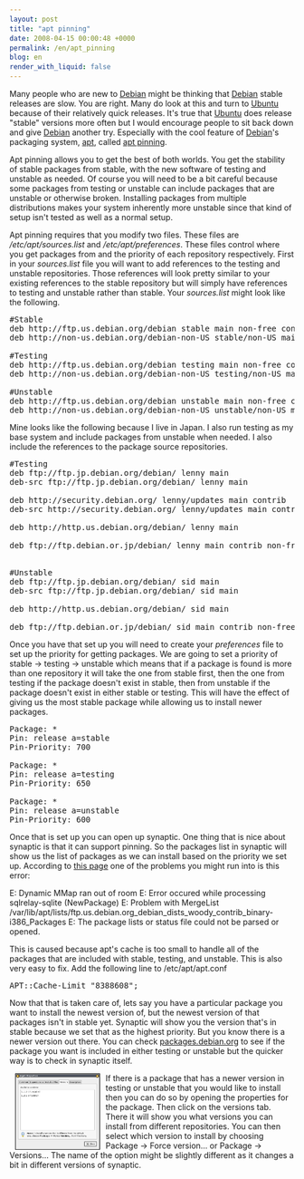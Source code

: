 ```yaml
---
layout: post
title: "apt pinning"
date: 2008-04-15 00:00:48 +0000
permalink: /en/apt_pinning
blog: en
render_with_liquid: false
---
```


<p>Many people who are new to <a href="http://www.debian.org/" title="Debian">Debian</a> might be thinking that <a href="http://www.debian.org/" title="Debian">Debian</a> stable releases are slow. You are right. Many do look at this and turn to <a href="http://www.ubuntu.com/" title="Ubuntu">Ubuntu</a> because of their relatively quick releases. It's true that <a href="http://www.ubuntu.com/" title="Ubuntu">Ubuntu</a> does release &quot;stable&quot; versions more often but I would encourage people to sit back down and give <a href="http://www.debian.org/" title="Debian">Debian</a> another try. Especially with the cool feature of <a href="http://www.debian.org/" title="Debian">Debian</a>'s packaging system, <a href="http://en.wikipedia.org/wiki/Advanced_Packaging_Tool">apt</a>, called <a href="http://wiki.debian.org/AptPinning">apt pinning</a>.</p>

<p>Apt pinning allows you to get the best of both worlds. You get the stability of stable packages from stable, with the new software of testing and unstable as needed. Of course you will need to be a bit careful because some packages from testing or unstable can include packages that are unstable or otherwise broken. Installing packages from multiple distributions makes your system inherently more unstable since that kind of setup isn't tested as well as a normal setup.</p>

<p>Apt pinning requires that you modify two files. These files are <em>/etc/apt/sources.list</em> and <em>/etc/apt/preferences</em>. These files control where you get packages from and the priority of each repository respectively. First in your <em>sources.list</em> file you will want to add references to the testing and unstable repositories. Those references will look pretty similar to your existing references to the stable repository but will simply have references to testing and unstable rather than stable. Your <em>sources.list</em> might look like the following.</p>

<pre>#Stable<br />deb http://ftp.us.debian.org/debian stable main non-free contrib<br />deb http://non-us.debian.org/debian-non-US stable/non-US main contrib non-free<br /><br />#Testing<br />deb http://ftp.us.debian.org/debian testing main non-free contrib<br />deb http://non-us.debian.org/debian-non-US testing/non-US main contrib non-free<br /><br />#Unstable<br />deb http://ftp.us.debian.org/debian unstable main non-free contrib<br />deb http://non-us.debian.org/debian-non-US unstable/non-US main contrib non-free </pre>

<p>Mine looks like the following because I live in Japan. I also run testing as my base system and include packages from unstable when needed. I also include the references to the package source repositories. </p>

<pre>#Testing<br />deb ftp://ftp.jp.debian.org/debian/ lenny main<br />deb-src ftp://ftp.jp.debian.org/debian/ lenny main<br /><br />deb http://security.debian.org/ lenny/updates main contrib<br />deb-src http://security.debian.org/ lenny/updates main contrib<br /><br />deb http://http.us.debian.org/debian/ lenny main<br /><br />deb ftp://ftp.debian.or.jp/debian/ lenny main contrib non-free<br /><br /><br />#Unstable<br />deb ftp://ftp.jp.debian.org/debian/ sid main<br />deb-src ftp://ftp.jp.debian.org/debian/ sid main<br /><br />deb http://http.us.debian.org/debian/ sid main<br /><br />deb ftp://ftp.debian.or.jp/debian/ sid main contrib non-free</pre>

<p>Once you have that set up you will need to create your <em>preferences</em> file to set up the priority for getting packages. We are going to set a priority of stable -&gt; testing -&gt; unstable which means that if a package is found is more than one repository it will take the one from stable first, then the one from testing if the package doesn't exist in stable, then from unstable if the package doesn't exist in either stable or testing. This will have the effect of giving us the most stable package while allowing us to install newer packages.</p>

<pre>Package: *<br />Pin: release a=stable<br />Pin-Priority: 700<br /><br />Package: *<br />Pin: release a=testing<br />Pin-Priority: 650<br /><br />Package: *<br />Pin: release a=unstable<br />Pin-Priority: 600</pre>

<p>Once that is set up you can open up synaptic. One thing that is nice about synaptic is that it can support pinning. So the packages list in synaptic will show us the list of packages as we can install based on the priority we set up. According to <a href="http://jaqque.sbih.org/kplug/apt-pinning.html">this page</a> one of the problems you might run into is this error:</p>
E: Dynamic MMap ran out of room
E: Error occured while processing sqlrelay-sqlite (NewPackage)
E: Problem with MergeList /var/lib/apt/lists/ftp.us.debian.org_debian_dists_woody_contrib_binary-i386_Packages
E: The package lists or status file could not be parsed or opened.
<p>This is caused because apt's cache is too small to handle all of the packages that are included with stable, testing, and unstable. This is also very easy to fix. Add the following line to  /etc/apt/apt.conf</p>
<pre>APT::Cache-Limit &quot;8388608&quot;;</pre>

<p>Now that that is taken care of, lets say you have a particular package you want to install the newest version of, but the newest version of that packages isn't in stable yet. Synaptic will show you the version that's in stable because we set that as the highest priority. But you know there is a newer version out there. You can check <a href="http://packages.debian.org/">packages.debian.org</a> to see if the package you want is included in either testing or unstable but the quicker way is to check in synaptic itself. </p>

<p><a rel="lightbox" href="/assets/images/gallery/wget.png"><img src="/assets/images/gallery/wget.png" alt="wget" title="Different versions of wget" hspace="10" width="150" height="135" align="left" /></a>If there is a package that has a newer version in testing or unstable that you would like to install then you can do so by opening the properties for the package. Then click on the versions tab. There it will show you what versions you can install from different repositories. You can then select which version to install by choosing Package -&gt; Force version... or Package -&gt; Versions...  The name of the option might be slightly different as it changes a bit in different versions of synaptic. </p>
